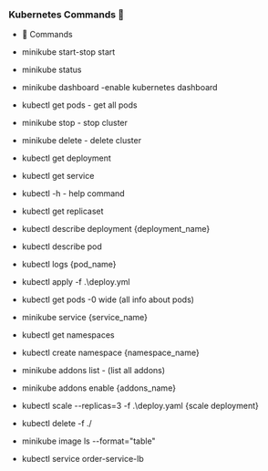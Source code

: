 ### Kubernetes Commands 👋
-  🌱 Commands
- minikube start-stop start
- minikube status
- minikube dashboard -enable kubernetes dashboard
- kubectl get pods - get all pods
- minikube stop - stop cluster
- minikube delete - delete cluster 
- kubectl get deployment 
- kubectl get service
- kubectl -h - help command
- kubectl get replicaset
    
- kubectl describe deployment {deployment_name}
- kubectl describe pod 
- kubectl logs {pod_name}
    
- kubectl apply -f .\deploy.yml
- kubectl get pods -0 wide (all info about pods)
- minikube service {service_name}
    
    
     
- kubectl get namespaces
- kubectl create namespace {namespace_name}
    
- minikube addons list  - (list all addons)
    
- minikube addons enable {addons_name}
    
- kubectl scale --replicas=3 -f .\deploy.yaml {scale deployment}
- kubectl delete -f ./

- minikube image ls --format="table"
- kubectl service order-service-lb

    
